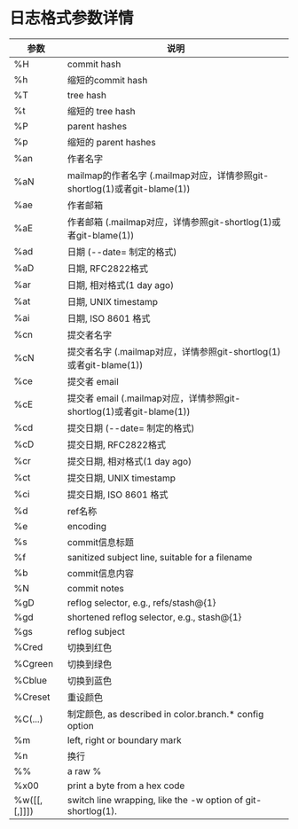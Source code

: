 # 日志格式参数详情

参数 | 说明
--- | ---
%H | commit hash
%h | 缩短的commit hash
%T | tree hash
%t | 缩短的 tree hash
%P | parent hashes
%p | 缩短的 parent hashes
%an | 作者名字
%aN | mailmap的作者名字 (.mailmap对应，详情参照git-shortlog(1)或者git-blame(1))
%ae | 作者邮箱
%aE | 作者邮箱 (.mailmap对应，详情参照git-shortlog(1)或者git-blame(1))
%ad | 日期 (--date= 制定的格式)
%aD | 日期, RFC2822格式
%ar | 日期, 相对格式(1 day ago)
%at | 日期, UNIX timestamp
%ai | 日期, ISO 8601 格式
%cn | 提交者名字
%cN | 提交者名字 (.mailmap对应，详情参照git-shortlog(1)或者git-blame(1))
%ce | 提交者 email
%cE | 提交者 email (.mailmap对应，详情参照git-shortlog(1)或者git-blame(1))
%cd | 提交日期 (--date= 制定的格式)
%cD | 提交日期, RFC2822格式
%cr | 提交日期, 相对格式(1 day ago)
%ct | 提交日期, UNIX timestamp
%ci | 提交日期, ISO 8601 格式
%d | ref名称
%e | encoding
%s | commit信息标题
%f | sanitized subject line, suitable for a filename
%b | commit信息内容
%N | commit notes
%gD | reflog selector, e.g., refs/stash@{1}
%gd | shortened reflog selector, e.g., stash@{1}
%gs | reflog subject
%Cred | 切换到红色
%Cgreen | 切换到绿色
%Cblue | 切换到蓝色
%Creset | 重设颜色
%C(...) | 制定颜色, as described in color.branch.* config option
%m | left, right or boundary mark
%n | 换行
%% | a raw %
%x00 | print a byte from a hex code
%w([[,[,]]]) | switch line wrapping, like the -w option of git-shortlog(1).
